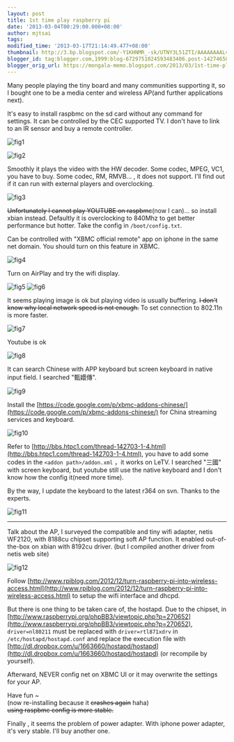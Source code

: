 ```yaml
---
layout: post
title: 1st time play raspberry pi
date: '2013-03-04T00:29:00.000+08:00'
author: mjtsai
tags: 
modified_time: '2013-03-17T21:14:49.477+08:00'
thumbnail: http://3.bp.blogspot.com/-Y1KHNMR_-sk/UTNY3L51ZTI/AAAAAAAALvA/jQQnAl-eauE/s72-c/16984_3875024848886_99609985_n.jpg
blogger_id: tag:blogger.com,1999:blog-6729751024593483406.post-1427465038071900202
blogger_orig_url: https://mongala-memo.blogspot.com/2013/03/1st-time-play-raspberry-pi.html
---
```



Many people playing the tiny board and many communities supporting it, so I bought one to be a media center and wireless AP(and further applications next).

It's easy to install raspbmc on the sd card without any command for settings. It can be controlled by the CEC supported TV. I don't have to link to an IR sensor and buy a remote controller.

![fig1](https://drive.google.com/uc?id=19rXmf6fr-3D_08h7ZNsfpP2zmDG6pvqk)

![fig2](https://drive.google.com/uc?id=1-4JovLnI2uGRkguWyF0sCBaUEtn4MKTY)

Smoothly it plays the video with the HW decoder. Some codec, MPEG, VC1, you have to buy. Some codec, RM, RMVB... , it does not support. I'll find out if it can run with external players and overclocking.

![fig3](https://drive.google.com/uc?id=1fbBP-aZdUJaif0jBxl7VC5gC8LwJXMjQ)

~~Unfortunately I cannot play YOUTUBE on raspbmc~~(now I can)... so install xbian instead. Defaultly it is overclocking to 840Mhz to get better performance but hotter. Take the config in `/boot/config.txt`.


Can be controlled with "XBMC official remote" app on iphone in the same net domain. You should turn on this feature in XBMC.

![fig4](https://drive.google.com/uc?id=10ZCnRbF4Z6GYjce3nTZd7fd56gGMBxVF)


Turn on AirPlay and try the wifi display.

![fig5](https://drive.google.com/uc?id=1lC_nNTgbaWvtkVe2C_kdh-a5swTNKk6k)
![fig6](https://drive.google.com/uc?id=1EdflHiO6CHt15ejX6C5VjzfyW5CsZ7b5)


It seems playing image is ok but playing video is usually buffering. ~~I don't know why local network speed is not enough.~~ To set connection to 802.11n is more faster.

![fig7](https://drive.google.com/uc?id=1ADr8WiqAiPgknIHPHGK7veSAp_WsHGzC)


Youtube is ok

![fig8](https://drive.google.com/uc?id=1PqqbrwPFRbGeRukt7WwJ8sc-noP779u0)

It can search Chinese with APP keyboard but screen keyboard in native input field. I searched "甄嬛傳".

![fig9](https://drive.google.com/uc?id=1k0FSkv4rpKQxMW57x5ioEfj86B6q49Hs)

Install the [https://code.google.com/p/xbmc-addons-chinese/](https://code.google.com/p/xbmc-addons-chinese/) for China streaming services and keyboard.


![fig10](https://drive.google.com/uc?id=1l9LKgkF4UD6NI5JPdIaLb4lOCbwm8MMn)



Refer to [http://bbs.htpc1.com/thread-142703-1-4.html](http://bbs.htpc1.com/thread-142703-1-4.html), you have to add some codes in the `<addon path>/addon.xml` ，it works on LeTV. I searched "三國" with screen keyboard, but youtube still use the native keyboard and I don't know how the config it(need more time).

By the way, I update the keyboard to the latest r364 on svn. Thanks to the experts.

![fig11](https://drive.google.com/uc?id=1uHTKbjOMsetMON7ci_O6GspKmY-9-U9c)


---

Talk about the AP, I surveyed the compatible and tiny wifi adapter, netis WF2120, with 8188cu chipset supporting soft AP function. It enabled out-of-the-box on xbian with 8192cu driver. (but I compiled another driver from netis web site)

![fig12](https://drive.google.com/uc?id=1IvHQ6j1iastwNDh7rLRNDTCLL7JENyFG)

Follow [http://www.rpiblog.com/2012/12/turn-raspberry-pi-into-wireless-access.html](http://www.rpiblog.com/2012/12/turn-raspberry-pi-into-wireless-access.html) to setup the wifi interface and dhcpd.

But there is one thing to be taken care of, the hostapd. Due to the chipset, in [http://www.raspberrypi.org/phpBB3/viewtopic.php?p=270652](http://www.raspberrypi.org/phpBB3/viewtopic.php?p=270652), `driver=nl80211` must be replaced with `driver=rtl871xdrv` in `/etc/hostapd/hostapd.conf` and replace the execution file with [http://dl.dropbox.com/u/1663660/hostapd/hostapd](http://dl.dropbox.com/u/1663660/hostapd/hostapd) (or recompile by yourself).

Afterward, NEVER config net on XBMC UI or it may overwrite the settings for your AP.



Have fun ~  
(now re-installing because it ~~crashes again~~ haha)  
~~using raspbmc config is more stable.~~

Finally , it seems the problem of power adapter. With iphone power adapter, it's very stable. I'll buy another one.




